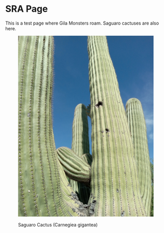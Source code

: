 # SRA Page

This is a test page where Gila Monsters roam. Saguaro cactuses are also here.

<figure><img src=".gitbook/assets/20240422_155014.jpg" alt=""><figcaption><p>Saguaro Cactus (Carnegiea gigantea)</p></figcaption></figure>
